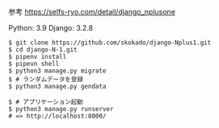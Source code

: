 参考 https://selfs-ryo.com/detail/django_nplusone

Python: 3.9
Django: 3.2.8

```shell
$ git clone https://github.com/skokado/django-Nplus1.git
$ cd django-N-1.git
$ pipenv install
$ pipevn shell
$ python3 manage.py migrate
$ # ランダムデータを登録
$ python3 manage.py gendata

$ # アプリケーション起動
$ python3 manage.py runserver
# => http://localhost:8000/
```
